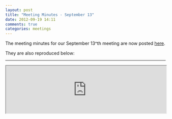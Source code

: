 ```yaml
---
layout: post
title: "Meeting Minutes - September 13"
date: 2012-09-19 14:11
comments: true
categories: meetings
---
```


The meeting minutes for our September 13^th meeting are now posted [here](/meeting-minutes).

They are also reproduced below:

---

<iframe style="width:100%" src="https://docs.google.com/document/pub?id=1StV3IK3vbrni2sH82LZn_kE2EOV6jNUEELavm0ZoY_Y&amp;embedded=true"></iframe>
